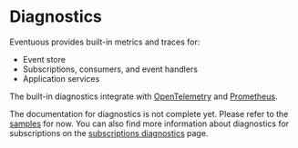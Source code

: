 # Diagnostics

Eventuous provides built-in metrics and traces for:
- Event store
- Subscriptions, consumers, and event handlers
- Application services

The built-in diagnostics integrate with [OpenTelemetry](https://opentelemetry.io/) and [Prometheus](https://prometheus.io/).

The documentation for diagnostics is not complete yet. Please refer to the [samples](https://github.com/eventuous/dotnet-sample) for now. You can also find more information about diagnostics for subscriptions on the [subscriptions diagnostics](../subscriptions/subs-diagnostics) page.